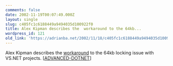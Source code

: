 ```yaml
---
comments: false
date: 2002-11-19T00:07:49.000Z
layout: single
slug: c405fc1c6188449a9494035d100922f0
title: Alex Kipman describes the  workaround to the 64kb...
wordpress_id: 121
old_link: 'https://adrianba.net/2002/11/18/c405fc1c6188449a9494035d100922f0/'
---
```

Alex Kipman describes the
[
workaround](http://discuss.develop.com/archives/wa.exe?A2=ind0211a&L=advanced-dotnet&T=0&F=&S=&P=4325) to the 64kb locking issue with VS.NET projects.
[[ADVANCED-DOTNET](http://discuss.develop.com/advanced-dotnet.html)]
